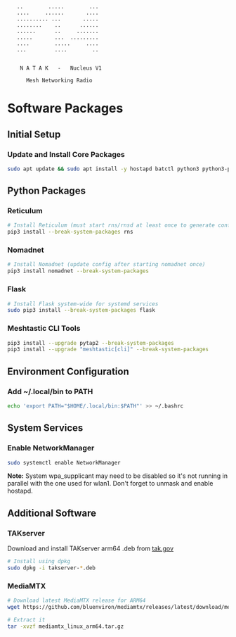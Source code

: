 
       ..        .....        ...       
       ....     ......       ....      
       .......... ...       .....       
       ........    ..      ......       
       ......      ..     .......       
       .....       ...  .........       
       ....        .....     ....      
       ...         ....        ..   

 
        N A T A K   -   Nucleus V1         
                                          
          Mesh Networking Radio           



# Software Packages

## Initial Setup

### Update and Install Core Packages

```bash
sudo apt update && sudo apt install -y hostapd batctl python3 python3-pip aircrack-ng iperf3 ufw
```

## Python Packages

### Reticulum

```bash
# Install Reticulum (must start rns/rnsd at least once to generate config)
pip3 install --break-system-packages rns
```

### Nomadnet

```bash
# Install Nomadnet (update config after starting nomadnet once)
pip3 install nomadnet --break-system-packages
```

### Flask

```bash
# Install Flask system-wide for systemd services
sudo pip3 install --break-system-packages flask
```

### Meshtastic CLI Tools

```bash
pip3 install --upgrade pytap2 --break-system-packages
pip3 install --upgrade "meshtastic[cli]" --break-system-packages
```

## Environment Configuration

### Add ~/.local/bin to PATH

```bash
echo 'export PATH="$HOME/.local/bin:$PATH"' >> ~/.bashrc
```

## System Services

### Enable NetworkManager

```bash
sudo systemctl enable NetworkManager
```

**Note:** System wpa_supplicant may need to be disabled so it's not running in parallel with the one used for wlan1. Don't forget to unmask and enable hostapd.

## Additional Software

### TAKserver

Download and install TAKserver arm64 .deb from [tak.gov](https://tak.gov)

```bash
# Install using dpkg
sudo dpkg -i takserver-*.deb
```

### MediaMTX

```bash
# Download latest MediaMTX release for ARM64
wget https://github.com/bluenviron/mediamtx/releases/latest/download/mediamtx_linux_arm64.tar.gz

# Extract it
tar -xvzf mediamtx_linux_arm64.tar.gz
